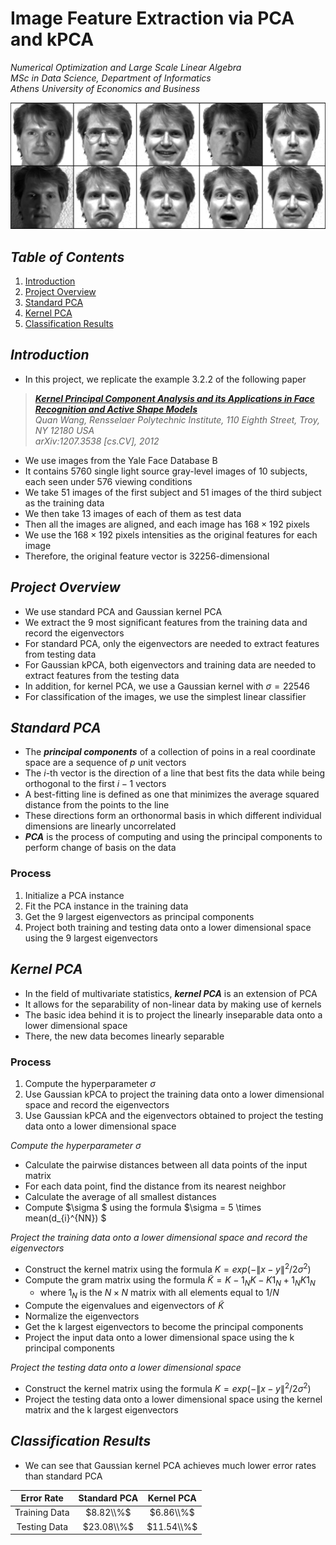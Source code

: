 # Image Feature Extraction via PCA and kPCA

*Numerical Optimization and Large Scale Linear Algebra*  
*MSc in Data Science, Department of Informatics*  
*Athens University of Economics and Business*

![yale face database](./images/banner.jpg)

## *Table of Contents*

1. [Introduction](#introduction)
2. [Project Overview](#project-overview)
3. [Standard PCA](#standard-pca)
4. [Kernel PCA](#kernel-pca)
5. [Classification Results](#classification-results)

## *Introduction*

- In this project, we replicate the example 3.2.2 of the following paper

> ***[Kernel Principal Component Analysis and its Applications in Face Recognition and Active Shape Models](https://github.com/sapaladas/image_feature_extraction_via_pca_kpca/blob/main/kernel_principal_component_analysis.pdf)***  
> *Quan Wang, Rensselaer Polytechnic Institute, 110 Eighth Street, Troy, NY 12180 USA*  
> *arXiv:1207.3538 \[cs.CV\], 2012*

- We use images from the Yale Face Database B
- It contains 5760 single light source gray-level images of 10 subjects, each seen under 576 viewing conditions
- We take 51 images of the first subject and 51 images of the third subject as the training data
- We then take 13 images of each of them as test data
- Then all the images are aligned, and each image has $168 \times 192$ pixels
- We use the $168 \times 192$ pixels intensities as the original features for each image
- Therefore, the original feature vector is $32256$-dimensional

## *Project Overview*

- We use standard PCA and Gaussian kernel PCA
- We extract the 9 most significant features from the training data and record the eigenvectors
- For standard PCA, only the eigenvectors are needed to extract features from testing data
- For Gaussian kPCA, both eigenvectors and training data are needed to extract features from the testing data
- In addition, for kernel PCA, we use a Gaussian kernel with $\sigma = 22546$
- For classification of the images, we use the simplest linear classifier

## *Standard PCA*

- The ***principal components*** of a collection of poins in a real coordinate space are a sequence of $p$ unit vectors
- The $i$-th vector is the direction of a line that best fits the data while being orthogonal to the first $i-1$ vectors
- A best-fitting line is defined as one that minimizes the average squared distance from the points to the line
- These directions form an orthonormal basis in which different individual dimensions are linearly uncorrelated
- ***PCA*** is the process of computing and using the principal components to perform change of basis on the data

### Process

1. Initialize a PCA instance 
2. Fit the PCA instance in the training data
3. Get the 9 largest eigenvectors as principal components
4. Project both training and testing data onto a lower dimensional space using the 9 largest eigenvectors

## *Kernel PCA*

- In the field of multivariate statistics, ***kernel PCA*** is an extension of PCA
- It allows for the separability of non-linear data by making use of kernels
- The basic idea behind it is to project the linearly inseparable data onto a lower dimensional space
- There, the new data becomes linearly separable

### Process

1. Compute the hyperparameter $\sigma$
2. Use Gaussian kPCA to project the training data onto a lower dimensional space and record the eigenvectors
3. Use Gaussian kPCA and the eigenvectors obtained to project the testing data onto a lower dimensional space

*Compute the hyperparameter* $\sigma$

- Calculate the pairwise distances between all data points of the input matrix
- For each data point, find the distance from its nearest neighbor
- Calculate the average of all smallest distances
- Compute  $\sigma $ using the formula  $\sigma = 5 \times mean(d_{i}^{NN}) $

*Project the training data onto a lower dimensional space and record the eigenvectors*

- Construct the kernel matrix using the formula $K = exp(-\| x - y \|^{2} / 2 \sigma^{2})$
- Compute the gram matrix using the formula $\tilde{K} = K - 1_{N}K - K1_{N} + 1_{N}K1_{N}$
  - where $1_{N}$ is the $N \times N$ matrix with all elements equal to $1/N$
- Compute the eigenvalues and eigenvectors of $\tilde{K}$
- Normalize the eigenvectors
- Get the k largest eigenvectors to become the principal components
- Project the input data onto a lower dimensional space using the k principal components

*Project the testing data onto a lower dimensional space*

- Construct the kernel matrix using the formula $K = exp(-\| x - y \|^{2} / 2 \sigma^{2})$
- Project the testing data onto a lower dimensional space using the kernel matrix and the k largest eigenvectors

## *Classification Results*

- We can see that Gaussian kernel PCA achieves much lower error rates than standard PCA

| Error Rate | Standard PCA | Kernel PCA |
| :--------: | :----------: | :--------: |
| Training Data | $8.82\\%$ | $6.86\\%$ |
| Testing Data | $23.08\\%$ | $11.54\\%$ |
